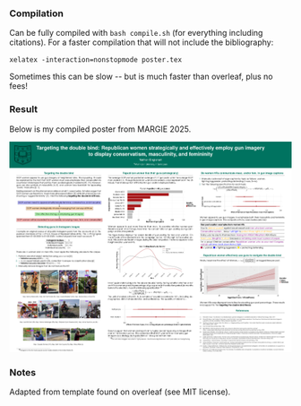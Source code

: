 ### Compilation

Can be fully compiled with `bash compile.sh` (for everything including citations). For a faster compilation that will not include the bibliography:

```
xelatex -interaction=nonstopmode poster.tex
```

Sometimes this can be slow -- but is much faster than overleaf, plus no fees!

### Result

Below is my compiled poster from MARGIE 2025. 

<p align="center">
    <img src="poster.png" alt="margie poster" width="">
</p>

### Notes

Adapted from template found on overleaf (see MIT license).
